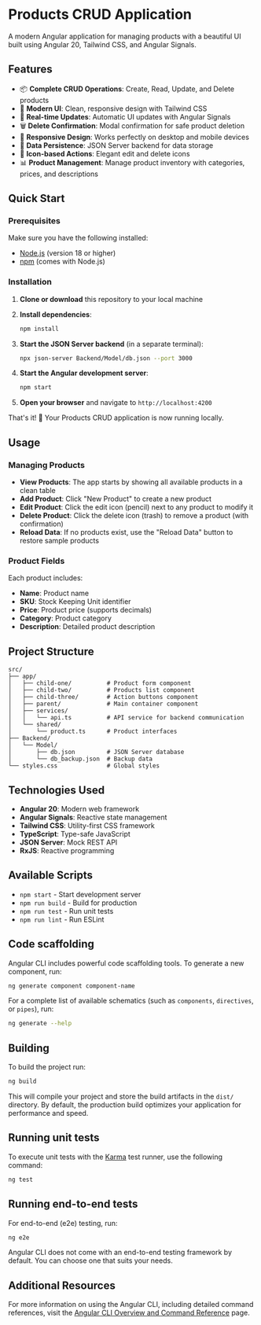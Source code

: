 # Products CRUD Application

A modern Angular application for managing products with a beautiful UI built using Angular 20, Tailwind CSS, and Angular Signals.

## Features

- 📦 **Complete CRUD Operations**: Create, Read, Update, and Delete products
- 🎨 **Modern UI**: Clean, responsive design with Tailwind CSS
- 🔄 **Real-time Updates**: Automatic UI updates with Angular Signals
- 🗑️ **Delete Confirmation**: Modal confirmation for safe product deletion
- 📱 **Responsive Design**: Works perfectly on desktop and mobile devices
- 🔄 **Data Persistence**: JSON Server backend for data storage
- 🎯 **Icon-based Actions**: Elegant edit and delete icons
- 📊 **Product Management**: Manage product inventory with categories, prices, and descriptions

## Quick Start

### Prerequisites

Make sure you have the following installed:
- [Node.js](https://nodejs.org/) (version 18 or higher)
- [npm](https://www.npmjs.com/) (comes with Node.js)

### Installation

1. **Clone or download** this repository to your local machine

2. **Install dependencies**:
   ```bash
   npm install
   ```

3. **Start the JSON Server backend** (in a separate terminal):
   ```bash
   npx json-server Backend/Model/db.json --port 3000
   ```

4. **Start the Angular development server**:
   ```bash
   npm start
   ```

5. **Open your browser** and navigate to `http://localhost:4200`

That's it! 🎉 Your Products CRUD application is now running locally.

## Usage

### Managing Products

- **View Products**: The app starts by showing all available products in a clean table
- **Add Product**: Click "New Product" to create a new product
- **Edit Product**: Click the edit icon (pencil) next to any product to modify it
- **Delete Product**: Click the delete icon (trash) to remove a product (with confirmation)
- **Reload Data**: If no products exist, use the "Reload Data" button to restore sample products

### Product Fields

Each product includes:
- **Name**: Product name
- **SKU**: Stock Keeping Unit identifier
- **Price**: Product price (supports decimals)
- **Category**: Product category
- **Description**: Detailed product description

## Project Structure

```
src/
├── app/
│   ├── child-one/          # Product form component
│   ├── child-two/          # Products list component
│   ├── child-three/        # Action buttons component
│   ├── parent/             # Main container component
│   ├── services/
│   │   └── api.ts          # API service for backend communication
│   └── shared/
│       └── product.ts      # Product interfaces
├── Backend/
│   └── Model/
│       ├── db.json         # JSON Server database
│       └── db_backup.json  # Backup data
└── styles.css              # Global styles
```

## Technologies Used

- **Angular 20**: Modern web framework
- **Angular Signals**: Reactive state management
- **Tailwind CSS**: Utility-first CSS framework
- **TypeScript**: Type-safe JavaScript
- **JSON Server**: Mock REST API
- **RxJS**: Reactive programming

## Available Scripts

- `npm start` - Start development server
- `npm run build` - Build for production
- `npm run test` - Run unit tests
- `npm run lint` - Run ESLint

## Code scaffolding

Angular CLI includes powerful code scaffolding tools. To generate a new component, run:

```bash
ng generate component component-name
```

For a complete list of available schematics (such as `components`, `directives`, or `pipes`), run:

```bash
ng generate --help
```

## Building

To build the project run:

```bash
ng build
```

This will compile your project and store the build artifacts in the `dist/` directory. By default, the production build optimizes your application for performance and speed.

## Running unit tests

To execute unit tests with the [Karma](https://karma-runner.github.io) test runner, use the following command:

```bash
ng test
```

## Running end-to-end tests

For end-to-end (e2e) testing, run:

```bash
ng e2e
```

Angular CLI does not come with an end-to-end testing framework by default. You can choose one that suits your needs.

## Additional Resources

For more information on using the Angular CLI, including detailed command references, visit the [Angular CLI Overview and Command Reference](https://angular.dev/tools/cli) page.
